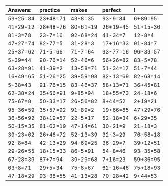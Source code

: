 | Answers: | practice | makes | perfect | ! |
| :--- | :--- | :--- | :--- | :--- |
| 59+25=84 | 23+48=71 | 43-8=35 | 93-9=84 | 6+89=95 | 
| 41-29=12 | 28+48=76 | 80-61=19 | 26+19=45 | 51-15=36 | 
| 81-3=78 | 23-7=16 | 92-68=24 | 41-34=7 | 12-8=4 | 
| 47+27=74 | 82-77=5 | 31-28=3 | 17+16=33 | 91-84=7 | 
| 25+37=62 | 71-5=66 | 71-7=64 | 93-77=16 | 96-39=57 | 
| 5+39=44 | 90-76=14 | 52-46=6 | 56+26=82 | 83-5=78 | 
| 63+28=91 | 41-39=2 | 13+58=71 | 51-34=17 | 51-7=44 | 
| 16+49=65 | 51-26=25 | 39+59=98 | 82-13=69 | 82-68=14 | 
| 5+38=43 | 91-76=15 | 83-46=37 | 58+13=71 | 36+45=81 | 
| 62-38=24 | 35+56=91 | 9+85=94 | 18+55=73 | 24-18=6 | 
| 75-67=8 | 50-33=17 | 26+56=82 | 8+44=52 | 2+19=21 | 
| 95-36=59 | 35+57=92 | 91-89=2 | 19+66=85 | 47+29=76 | 
| 36+56=92 | 38+19=57 | 22-5=17 | 52-18=34 | 6+29=35 | 
| 50-15=35 | 81-62=19 | 47+14=61 | 30-21=9 | 21-18=3 | 
| 39+23=62 | 26+46=72 | 52-13=39 | 32-3=29 | 76-58=18 | 
| 92-8=84 | 42-13=29 | 94-69=25 | 36-29=7 | 39+12=51 | 
| 29+26=55 | 18+15=33 | 86+5=91 | 54-8=46 | 93-35=58 | 
| 67-28=39 | 87+7=94 | 39+29=68 | 7+16=23 | 59+36=95 | 
| 63+8=71 | 29+5=34 | 75-8=67 | 62-16=46 | 75+18=93 | 
| 47-18=29 | 93-38=55 | 41-13=28 | 70-28=42 | 9+44=53 | 

